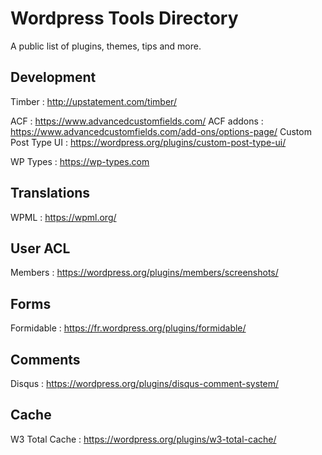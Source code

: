 # Wordpress Tools Directory
A public list of plugins, themes, tips and more.

## Development
Timber : http://upstatement.com/timber/

ACF : https://www.advancedcustomfields.com/
ACF addons : https://www.advancedcustomfields.com/add-ons/options-page/
Custom Post Type UI : https://wordpress.org/plugins/custom-post-type-ui/ 

WP Types : https://wp-types.com

## Translations
WPML : https://wpml.org/

## User ACL
Members : https://wordpress.org/plugins/members/screenshots/

## Forms
Formidable : https://fr.wordpress.org/plugins/formidable/

## Comments
Disqus : https://wordpress.org/plugins/disqus-comment-system/

## Cache
W3 Total Cache : https://wordpress.org/plugins/w3-total-cache/


